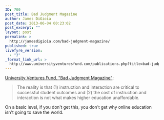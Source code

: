 ```yaml
---
ID: 700
post_title: Bad Judgment Magazine
author: James DiGioia
post_date: 2013-06-04 00:23:02
post_excerpt: ""
layout: post
permalink: >
  http://jamesdigioia.com/bad-judgment-magazine/
published: true
livefyre_version:
  - "3"
_format_link_url: >
  http://www.universityventuresfund.com/publications.php?title=bad-judgment-magazine
---
```

[University Ventures Fund, "Bad Judgment Magazine"][1]:

> The reality is that (1) instruction and interaction are critical to successful student outcomes and (2) the cost of instruction and interaction is not what makes higher education unaffordable.

On a basic level, if you don't get this, you don't get why online education isn't going to save the world.

 [1]: http://www.universityventuresfund.com/publications.php?title=bad-judgment-magazine